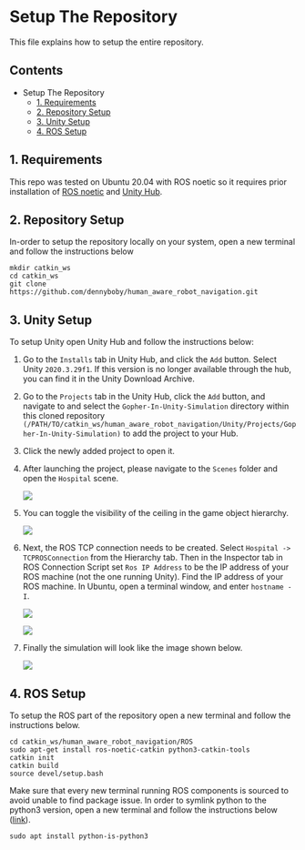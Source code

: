 # Setup The Repository
This file explains how to setup the entire repository.

## Contents
- Setup The Repository
  - [1. Requirements](#1-requirements)
  - [2. Repository Setup](#2-repository-setup)
  - [3. Unity Setup](#3-unity-setup)
  - [4. ROS Setup](#4-ros-setup)

## 1. Requirements
This repo was tested on Ubuntu 20.04 with ROS noetic so it requires prior installation of [ROS noetic](http://wiki.ros.org/noetic/Installation/Ubuntu) and [Unity Hub](https://unity.com/download).

## 2. Repository Setup
In-order to setup the repository locally on your system, open a new terminal and follow the instructions below

    mkdir catkin_ws
    cd catkin_ws
    git clone https://github.com/dennyboby/human_aware_robot_navigation.git

## 3. Unity Setup
To setup Unity open Unity Hub and follow the instructions below:
1. Go to the `Installs` tab in Unity Hub, and click the `Add` button. Select Unity `2020.3.29f1`. If this version is no longer available through the hub, you can find it in the Unity Download Archive.
2. Go to the `Projects` tab in the Unity Hub, click the `Add` button, and navigate to and select the `Gopher-In-Unity-Simulation` directory within this cloned repository `(/PATH/TO/catkin_ws/human_aware_robot_navigation/Unity/Projects/Gopher-In-Unity-Simulation)` to add the project to your Hub.
3. Click the newly added project to open it.
4. After launching the project, please navigate to the `Scenes` folder and open the `Hospital` scene.

    ![](docs/img/hospital.png)

5. You can toggle the visibility of the ceiling in the game object hierarchy.

    ![](docs/img/visibility.png)

6. Next, the ROS TCP connection needs to be created. Select `Hospital -> TCPROSConnection` from the Hierarchy tab. Then in the Inspector tab in ROS Connection Script set `Ros IP Address` to be the IP address of your ROS machine (not the one running Unity). Find the IP address of your ROS machine. In Ubuntu, open a terminal window, and enter `hostname -I`.

    ![](docs/img/unity_ip1.png)

    ![](docs/img/unity_ip2.png)

7. Finally the simulation will look like the image shown below.

    ![](docs/img/unity_hospital.png)

## 4. ROS Setup
To setup the ROS part of the repository open a new terminal and follow the instructions below.

    cd catkin_ws/human_aware_robot_navigation/ROS
    sudo apt-get install ros-noetic-catkin python3-catkin-tools
    catkin init
    catkin build
    source devel/setup.bash

Make sure that every new terminal running ROS components is sourced to avoid unable to find package issue.
In order to symlink python to the python3 version, open a new terminal and follow the instructions below ([link](https://packages.debian.org/sid/main/python-is-python3)).

    sudo apt install python-is-python3
